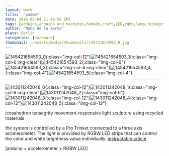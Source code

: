 ```yaml
---
layout: work
title:  "padma"
date: 2016-06-04 21:48:56 GMT
tags: [arduino,arduino and machines,homade,craft,LED,rgbw,lamp,tensegrity,pro trinket,accelerometer,adafruit]
author: "Nuño de la Serna"
place: Berlin
categories: [hardware]
thumbnail: ./assets/media/thumbnails/145421654593_0.jpg
---
```


![145421654593_0](./assets/media/img/145421654593_0.jpg){:class="img-col-12"}![145421654593_1](./assets/media/img/145421654593_1.jpg){:class="img-col-6 img-clear"}![145421654593_2](./assets/media/img/145421654593_2.jpg){:class="img-col-6"}![145421654593_3](./assets/media/img/145421654593_3.jpg){:class="img-col-4 img-clear"}![145421654593_4](./assets/media/img/145421654593_4.jpg){:class="img-col-4"}![145421654593_5](./assets/media/img/145421654593_5.jpg){:class="img-col-4"}

------

![143011242048_0](./assets/media/img/143011242048_0.jpg){:class="img-col-12"}![143011242048_1](./assets/media/img/143011242048_1.jpg){:class="img-col-6 img-clear"}![143011242048_2](./assets/media/img/143011242048_2.jpg){:class="img-col-6"}![143011242048_3](./assets/media/img/143011242048_3.jpg){:class="img-col-12"}![143011242048_4](./assets/media/img/143011242048_4.jpg){:class="img-col-12"}![143011242048_5](./assets/media/img/143011242048_5.jpg){:class="img-col-12"}

icosahedron tensegrity movement-responsive light sculpture using recycled materials

the system is controlled by a Pro Trinket connected to a three axis accelerometer.
The light is provided by RGBW LED strips that can control the color and white brightness value individually.
[instructable article](https://www.instructables.com/id/Interactive-Led-Lamp-Tensegrity-Structure-Arduino/)

[arduino + accelerometer + RGBW LED]

